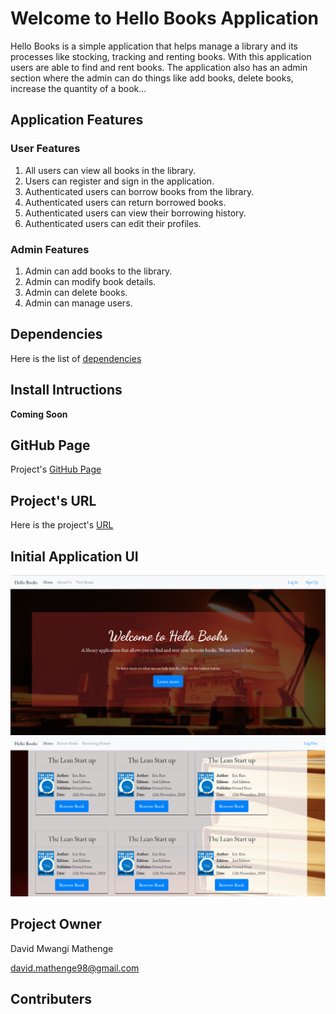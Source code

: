 # Welcome to Hello Books Application

Hello Books is a simple application that helps manage a library and its processes like stocking, tracking and renting books. With this application users are able to find and rent books. The application also has an admin section where the admin can do things like add books, delete books, increase the quantity of a book...

## Application Features
### User Features
1. All users can view all books in the library.
2. Users can register and sign in the application.
3. Authenticated users can borrow books from the library.
4. Authenticated users can return borrowed books.
5. Authenticated users can view their borrowing history.
6. Authenticated users can edit their profiles.

### Admin Features
1. Admin can add books to the library.
2. Admin can modify book details.
3. Admin can delete books.
4. Admin can manage users.

## Dependencies

Here is the list of [dependencies](https://github.com/brandeddavid/Hello-Books/blob/master/requirements.txt)

## Install Intructions

**Coming Soon**

## GitHub Page

Project's [GitHub Page](https://brandeddavid.github.io/Hello-Books/)

## Project's URL

Here is the project's [URL](https://brandeddavid.github.io/Hello-Books/designs/UI/index.html)

## Initial Application UI

![Index Page](https://github.com/brandeddavid/Hello-Books/blob/master/designs/img/screenshots/indexpage.png "Index Page")
![Borrow Books](https://github.com/brandeddavid/Hello-Books/blob/master/designs/img/screenshots/borrowpage.png "Borrow Book")

## Project Owner

David Mwangi Mathenge

[david.mathenge98@gmail.com](mailto:david.mathenge98@gmail.com)

## Contributers
